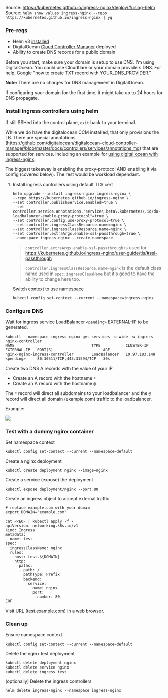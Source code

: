 Source: https://kubernetes.github.io/ingress-nginx/deploy/#using-helm
Source: `helm show values ingress-nginx --repo https://kubernetes.github.io/ingress-nginx | yq`

### Pre-reqs

- Helm v3 [installed](https://helm.sh/docs/intro/install/)
- DigitalOcean [Cloud Controller Manager](add-digitalocean-ccm.md) deployed
- Ability to create DNS records for a public domain

Before you start, make sure your domain is setup to use DNS. I'm using DigitalOcean. You could use Cloudflare or your domain providers DNS. For help, Google "how to create TXT record with YOUR_DNS_PROVIDER."

**Note:** There are no charges for DNS management in DigitalOcean.

If configuring your domain for the first time, it might take up to 24 hours for DNS propagate.

### Install ingress controllers using helm

If still SSHed into the control plane, `exit` back to your terminal.

While we do have the digitalocean CCM installed, that only provisions the LB. There are special annotations (https://github.com/digitalocean/digitalocean-cloud-controller-manager/blob/master/docs/controllers/services/annotations.md) that are supported for services. Including an example for [using digital ocean with ingress-nginx](https://github.com/kubernetes/ingress-nginx/blob/main/hack/manifest-templates/provider/do/values.yaml).

The biggest takeaway is enabling the proxy-protocol AND enabling it via config (covered below). The rest would be workload dependant.

1) Install ingress controllers using default TLS cert

    ```
    helm upgrade --install ingress-nginx ingress-nginx \
    --repo https://kubernetes.github.io/ingress-nginx \
    --set controller.publishService.enabled=true \
    --set controller.service.annotations."service\.beta\.kubernetes\.io/do-loadbalancer-enable-proxy-protocol"=true \
    --set controller.config.use-proxy-protocol=true \
    --set controller.ingressClassResource.name=nginx \
    --set controller.ingressClassResource.name=nginx \
    --set controller.extraArgs.enable-ssl-passthrough=true \
    --namespace ingress-nginx --create-namespace
    ```

    > `controller.extraArgs.enable-ssl-passthrough` is used for https://kubernetes.github.io/ingress-nginx/user-guide/tls/#ssl-passthrough
    
    > `controller.ingressClassResource.name=nginx` is the default class name used in `spec.ingressClassName` but it's good to have the ability to change here too.
    
    Switch context to use namespace
    
    ```
    kubectl config set-context --current --namespace=ingress-nginx
    ```

### Configure DNS

Wait for ingress service LoadBalancer `<pending>` EXTERNAL-IP to be generated.

```
kubectl --namespace ingress-nginx get services -o wide -w ingress-nginx-controller
NAME                                  TYPE           CLUSTER-IP       EXTERNAL-IP   PORT(S)                      AGE
nginx-nginx-ingress-controller        LoadBalancer   10.97.183.148    <pending>     80:30511/TCP,443:31594/TCP   30s
```

Create two DNS A records with the value of your IP.
- Create an A record with the hostname `*`
- Create an A record with the hostname `@`

The `*` record will direct all subdomains to your loadbalancer and the `@` record will direct all domain (example.com) traffic to the loadbalancer.

Example:

![](img/dns.png)


### Test with a dummy nginx container

Set namespace context

```
kubectl config set-context --current --namespace=default
```

Create a nginx deployment

```
kubectl create deployment nginx --image=nginx
```

Create a service (expose) the deployment

```
kubectl expose deployment/nginx --port 80
```

Create an ingress object to accept external traffic.

```
# replace example.com with your domain
export DOMAIN="example.com"

cat <<EOF | kubectl apply -f -
apiVersion: networking.k8s.io/v1
kind: Ingress
metadata:
  name: test
spec:
  ingressClassName: nginx
  rules:
  - host: test.${DOMAIN}
    http:
      paths:
      - path: /
        pathType: Prefix
        backend:
          service:
            name: nginx
            port:
              number: 80
EOF
```

Visit URL (test.example.com) in a web browser.

### Clean up

Ensure namespace context

```
kubectl config set-context --current --namespace=default
```

Delete the nginx test deployment

```
kubectl delete deployment nginx
kubectl delete service nginx
kubectl delete ingress test
```

(optionally) Delete the ingress controllers

```
helm delete ingress-nginx --namespace ingress-nginx
```